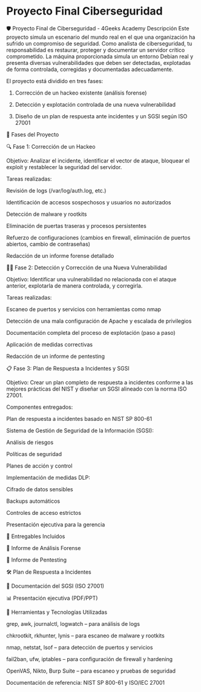 ﻿# Proyecto Final Ciberseguridad
🛡️ Proyecto Final de Ciberseguridad - 4Geeks Academy
Descripción
Este proyecto simula un escenario del mundo real en el que una organización ha sufrido un compromiso de seguridad. Como analista de ciberseguridad, tu responsabilidad es restaurar, proteger y documentar un servidor crítico comprometido. La máquina proporcionada simula un entorno Debian real y presenta diversas vulnerabilidades que deben ser detectadas, explotadas de forma controlada, corregidas y documentadas adecuadamente.

El proyecto está dividido en tres fases:

1. Corrección de un hackeo existente (análisis forense)

2. Detección y explotación controlada de una nueva vulnerabilidad

3. Diseño de un plan de respuesta ante incidentes y un SGSI según ISO 27001

🧩 Fases del Proyecto

🔍 Fase 1: Corrección de un Hackeo

Objetivo: Analizar el incidente, identificar el vector de ataque, bloquear el exploit y restablecer la seguridad del servidor.

Tareas realizadas:

Revisión de logs (/var/log/auth.log, etc.)

Identificación de accesos sospechosos y usuarios no autorizados

Detección de malware y rootkits

Eliminación de puertas traseras y procesos persistentes

Refuerzo de configuraciones (cambios en firewall, eliminación de puertos abiertos, cambio de contraseñas)

Redacción de un informe forense detallado

🕵️‍♂️ Fase 2: Detección y Corrección de una Nueva Vulnerabilidad

Objetivo: Identificar una vulnerabilidad no relacionada con el ataque anterior, explotarla de manera controlada, y corregirla.

Tareas realizadas:

Escaneo de puertos y servicios con herramientas como nmap

Detección de una mala configuración de Apache y escalada de privilegios

Documentación completa del proceso de explotación (paso a paso)

Aplicación de medidas correctivas

Redacción de un informe de pentesting

📋 Fase 3: Plan de Respuesta a Incidentes y SGSI

Objetivo: Crear un plan completo de respuesta a incidentes conforme a las mejores prácticas del NIST y diseñar un SGSI alineado con la norma ISO 27001.

Componentes entregados:

Plan de respuesta a incidentes basado en NIST SP 800-61

Sistema de Gestión de Seguridad de la Información (SGSI):

Análisis de riesgos

Políticas de seguridad

Planes de acción y control

Implementación de medidas DLP:

Cifrado de datos sensibles

Backups automáticos

Controles de acceso estrictos

Presentación ejecutiva para la gerencia

📄 Entregables Incluidos

📘 Informe de Análisis Forense

🧪 Informe de Pentesting

🛠️ Plan de Respuesta a Incidentes

🔐 Documentación del SGSI (ISO 27001)

📊 Presentación ejecutiva (PDF/PPT)

🧰 Herramientas y Tecnologías Utilizadas

grep, awk, journalctl, logwatch – para análisis de logs

chkrootkit, rkhunter, lynis – para escaneo de malware y rootkits

nmap, netstat, lsof – para detección de puertos y servicios

fail2ban, ufw, iptables – para configuración de firewall y hardening

OpenVAS, Nikto, Burp Suite – para escaneo y pruebas de seguridad

Documentación de referencia: NIST SP 800-61 y ISO/IEC 27001
